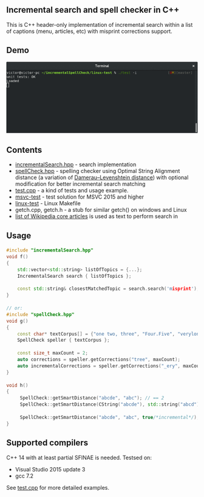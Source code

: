 ## Incremental search and spell checker in C++

This is C++ header-only implementation of incremental search within a list of captions (menu, articles, etc) with misprint corrections support. 

## Demo

![./test -i](linux-test/demo.gif)

## Contents

 * [incrementalSearch.hpp](incrementalSearch.hpp) - search implementation
 * [spellCheck.hpp](spellCheck.hpp) - spelling checker using Optimal String Alignment distance (a variation of [Damerau–Levenshtein distance](https://en.wikipedia.org/wiki/Damerau%E2%80%93Levenshtein_distance)) with optional modification for better incremental search matching
 * [test.cpp](test.cpp) - a kind of tests and usage example.
 * [msvc-test](msvc-test) - test solution for MSVC 2015 and higher
 * [linux-test](linux-test) - Linux Makefile
 * getch.cpp, getch.h - a stub for similar getch() on windows and Linux
 * [list of Wikipedia core articles](https://github.com/victor-istomin/incrementalSpellcheck/blob/master/incrementalSpellcheck/wikipedia.txt) is used as text to perform search in

## Usage

 ```cpp
 #include "incrementalSearch.hpp"
 void f()
 {
     std::vector<std::string> listOfTopics = {...};
     IncrementalSearch search { listOfTopics };
     
     const std::string& closestMatchedTopic = search.search('misprint');     
 }
 
 // or:
 #include "spellCheck.hpp"
 void g()
 {
     const char* textCorpus[] = {"one two, three", "Four.Five", "verylongword"};
     SpellCheck speller { textCorpus };
     
     const size_t maxCount = 2;
     auto corrections = speller.getCorrections("tree", maxCount);                  // "three"
     auto incrementalCorrections = speller.getCorrections("_ery", maxCount, true); // "_ery" -> "very.*" -> "verylongword"
 }
 
 void h()
 {
      SpellCheck::getSmartDistance("abcde", "abc"); // == 2
      SpellCheck::getSmartDistance(CString("abcde"), std::string("abcd"));

      SpellCheck::getSmartDistance("abcde", "abc", true/*incremental*/); // == 0, "abc" -> "abc.*" -> "abcde"
 }
 ```

 ## Supported compilers

C++ 14 with at least partial SFINAE is needed. Testsed on:
  * Visual Studio 2015 update 3
  * gcc 7.2

 See [test.cpp](test.cpp) for more detailed examples.
